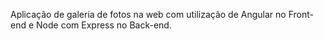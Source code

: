 Aplicação de galeria de fotos na web com utilização de Angular no Front-end e Node com Express no Back-end.

